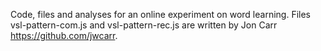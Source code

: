 Code, files and analyses for an online experiment on word learning. Files vsl-pattern-com.js and vsl-pattern-rec.js are written by Jon Carr https://github.com/jwcarr.
